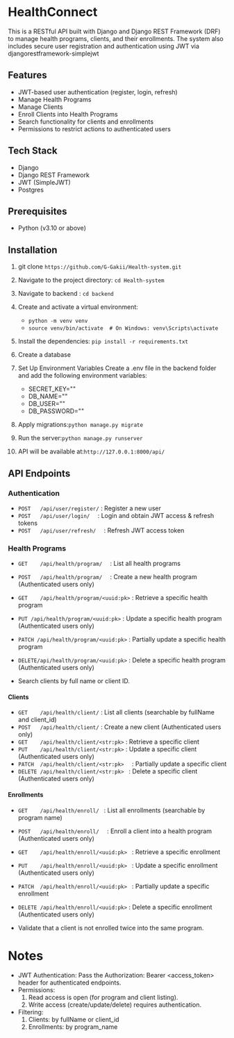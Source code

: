 # HealthConnect

This is a RESTful API built with Django and Django REST Framework (DRF) to manage health programs, clients, and their enrollments. The system also includes secure user registration and authentication using JWT via djangorestframework-simplejwt

## Features

- JWT-based user authentication (register, login, refresh)
- Manage Health Programs
- Manage Clients
- Enroll Clients into Health Programs
- Search functionality for clients and enrollments
- Permissions to restrict actions to authenticated users

## Tech Stack

- Django
- Django REST Framework
- JWT (SimpleJWT)
- Postgres

## Prerequisites

- Python (v3.10 or above)

## Installation

1. git clone `https://github.com/G-Gakii/Health-system.git`
2. Navigate to the project directory: `cd Health-system`
3. Navigate to backend : `cd backend`
4. Create and activate a virtual environment:
   - `python -m venv venv`
   - `source venv/bin/activate  # On Windows: venv\Scripts\activate`
5. Install the dependencies: `pip install -r requirements.txt`
6. Create a database
7. Set Up Environment Variables Create a .env file in the backend folder and add the following environment variables:

   - SECRET_KEY=""
   - DB_NAME=""
   - DB_USER=""
   - DB_PASSWORD=""

8. Apply migrations:`python manage.py migrate`
9. Run the server:`python manage.py runserver`
10. API will be available at:`http://127.0.0.1:8000/api/`

## API Endpoints

### Authentication

- `POST   /api/user/register/` : Register a new user
- `POST   /api/user/login/  ` : Login and obtain JWT access & refresh tokens
- `POST   /api/user/refresh/  ` : Refresh JWT access token

### Health Programs

- `GET    /api/health/program/  ` : List all health programs
- `POST   /api/health/program/  ` : Create a new health program (Authenticated users only)
- `GET    /api/health/program/<uuid:pk>` : Retrieve a specific health program
- `PUT /api/health/program/<uuid:pk>` : Update a specific health program (Authenticated users only)
- `PATCH /api/health/program/<uuid:pk>` : Partially update a specific health program
- `DELETE/api/health/program/<uuid:pk>` : Delete a specific health program (Authenticated users only)

- Search clients by full name or client ID.

#### Clients

- `GET    /api/health/client/` : List all clients (searchable by fullName and client_id)
- `POST   /api/health/client/` : Create a new client (Authenticated users only)
- `GET    /api/health/client/<str:pk>` : Retrieve a specific client
- `PUT    /api/health/client/<str:pk>` : Update a specific client (Authenticated users only)
- `PATCH  /api/health/client/<str:pk>  ` : Partially update a specific client
- `DELETE /api/health/client/<str:pk> ` : Delete a specific client (Authenticated users only)

#### Enrollments

- `GET    /api/health/enroll/ ` : List all enrollments (searchable by program name)
- `POST   /api/health/enroll/  ` : Enroll a client into a health program (Authenticated users only)
- `GET    /api/health/enroll/<uuid:pk> ` : Retrieve a specific enrollment
- `PUT    /api/health/enroll/<uuid:pk> ` : Update a specific enrollment (Authenticated users only)
- `PATCH  /api/health/enroll/<uuid:pk> ` : Partially update a specific enrollment
- `DELETE /api/health/enroll/<uuid:pk>` : Delete a specific enrollment (Authenticated users only)

- Validate that a client is not enrolled twice into the same program.

# Notes

- JWT Authentication: Pass the Authorization: Bearer <access_token> header for authenticated endpoints.
- Permissions:
  1. Read access is open (for program and client listing).
  2. Write access (create/update/delete) requires authentication.
- Filtering:
  1. Clients: by fullName or client_id
  2. Enrollments: by program_name
